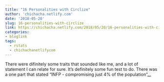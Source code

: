 ```yaml
---
title: "16 Personalities with Circlize"
author: 'chichacha.netlify.com'
date: '2018-05-20'
slug: 16-personalities-with-circlize
link: https://chichacha.netlify.com/2018/05/20/16-personalities-with-circizle/
categories:
- bloglink
tags:
  - rstats
  - chichachanetlifycom
---
```


There were difinitely some traits that sounded like me, and a lot of statement I can relate for sure. It’s definitely some fun test to do. There was a one part that stated “INFP - compromising just 4% of the population”[... <i class="fas fa-external-link-alt"></i>](https://chichacha.netlify.com/2018/05/20/16-personalities-with-circizle/)


